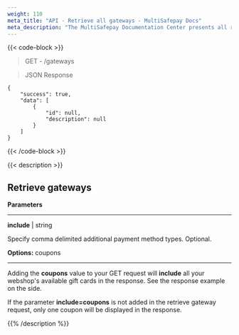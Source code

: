 ```yaml
---
weight: 110
meta_title: "API - Retrieve all gateways - MultiSafepay Docs"
meta_description: "The MultiSafepay Documentation Center presents all relevant information about our Plugins and API. You can also find support pages for payment methods, tools and general questions as well as the contact details of our Support and Integration Teams."
---
```

{{< code-block >}}

> GET - /gateways

> JSON Response

```shell
{
    "success": true,
    "data": [
        {
            "id": null,
            "description": null
        }
    ]
}
```
{{< /code-block >}}

{{< description >}}

## Retrieve gateways

**Parameters**

---

__include__ | string

Specify comma delimited additional payment method types. Optional.

__Options:__ coupons

----------------

Adding the __coupons__ value to your GET request will **include** all your webshop's available gift cards in the response. See the response example on the side.

If the parameter __include=coupons__ is not added in the retrieve gateway request, only one coupon will be displayed in the response.


{{% /description %}}